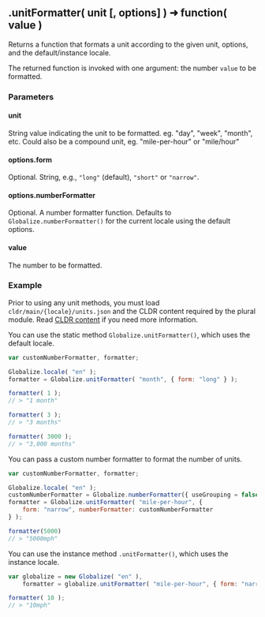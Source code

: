 ## .unitFormatter( unit [, options] ) ➜ function( value )

Returns a function that formats a unit according to the given unit, options, and the default/instance locale.

The returned function is invoked with one argument: the number `value` to be formatted.

### Parameters

#### unit

String value indicating the unit to be formatted. eg. "day", "week", "month", etc. Could also be a compound unit, eg. "mile-per-hour" or "mile/hour"

#### options.form

Optional. String, e.g., `"long"` (default), `"short"` or `"narrow"`.

#### options.numberFormatter

Optional. A number formatter function. Defaults to `Globalize.numberFormatter()` for the current locale using the default options.

#### value

The number to be formatted.

### Example

Prior to using any unit methods, you must load `cldr/main/{locale}/units.json` and the CLDR content required by the plural module. Read [CLDR content][] if you need more information.

[CLDR content]: ../../../README.md#2-cldr-content

You can use the static method `Globalize.unitFormatter()`, which uses the default locale.

```javascript
var customNumberFormatter, formatter;

Globalize.locale( "en" );
formatter = Globalize.unitFormatter( "month", { form: "long" } );

formatter( 1 );
// > "1 month"

formatter( 3 );
// > "3 months"

formatter( 3000 );
// > "3,000 months"
```

You can pass a custom number formatter to format the number of units.

```javascript
var customNumberFormatter, formatter;

Globalize.locale( "en" );
customNumberFormatter = Globalize.numberFormatter({ useGrouping = false })
formatter = Globalize.unitFormatter( "mile-per-hour", {
	form: "narrow", numberFormatter: customNumberFormatter
} );

formatter(5000)
// > "5000mph"
```

You can use the instance method `.unitFormatter()`, which uses the instance locale.

```javascript
var globalize = new Globalize( "en" ),
	formatter = globalize.unitFormatter( "mile-per-hour", { form: "narrow" } );

formatter( 10 );
// > "10mph"
```
